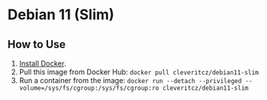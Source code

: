 # Debian 11 (Slim) 

## How to Use

  1. [Install Docker](https://docs.docker.com/engine/installation/).
  2. Pull this image from Docker Hub: `docker pull cleveritcz/debian11-slim`
  3. Run a container from the image: `docker run --detach --privileged --volume=/sys/fs/cgroup:/sys/fs/cgroup:ro cleveritcz/debian11-slim`
